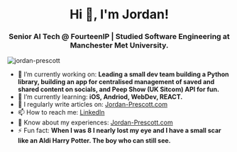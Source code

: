 <h1 align="center">Hi 👋, I'm Jordan!</h1>
<h3 align="center">Senior AI Tech @ FourteenIP | Studied Software Engineering at Manchester Met University.</h3>

<p align="left"> <img src="https://komarev.com/ghpvc/?username=jordan-prescott&label=Profile%20views&color=0e75b6&style=flat" alt="jordan-prescott" /> </p>

- 🔭 I’m currently working on: **Leading a small dev team building a Python library, building an app for centralised management of saved and shared content on socials, and Peep Show (UK Sitcom) API for fun.**
- 🌱 I’m currently learning: **iOS, Andriod, WebDev, REACT.**
- 📝 I regularly write articles on: [Jordan-Prescott.com](https://jordanprescott.super.site/blog)
- 📫 How to reach me: [LinkedIn](https://www.linkedin.com/in/jordan-prescott/)
- 📄 Know about my experiences: [Jordan-Prescott.com](https://jordan-prescott.com)
- ⚡ Fun fact: **When I was 8 I nearly lost my eye and I have a small scar like an Aldi Harry Potter. The boy who can still see.**
 
